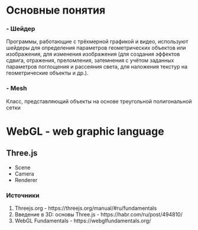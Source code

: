 # Основные понятия
### -  Шейдер
<p>Программы, работающие с трёхмерной графикой и видео, используют шейдеры для определения параметров геометрических объектов или изображения, для изменения изображения (для создания эффектов сдвига, отражения, преломления, затемнения с учётом заданных параметров поглощения и рассеяния света, для наложения текстур на геометрические объекты и др.).</p>

### - Mesh
<p>Класс, представляющий объекты на основе треугольной полигональной сетки</p>

# WebGL - web graphic language
## Three.js
<ul>
  <li>Scene</li>
  <li>Camera</li>
  <li>Renderer</li>
</ul>

### Источники
<ol>
  <li>Threejs.org - <a>https://threejs.org/manual/#ru/fundamentals</a></li>
  <li>Введение в 3D: основы Three.js - <a>https://habr.com/ru/post/494810/</a></li>
  <li>WebGL Fundamentals - <a>https://webglfundamentals.org/</a></li>
</ol>
